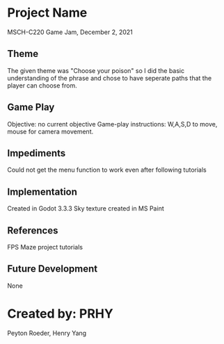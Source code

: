 # Project Name
MSCH-C220 Game Jam, December 2, 2021

## Theme
The given theme was "Choose your poison" so I did the basic understanding of the phrase and chose to have seperate paths that the player can choose from.

## Game Play
Objective: no current objective
Game-play instructions: W,A,S,D to move, mouse for camera movement.

## Impediments
Could not get the menu function to work even after following tutorials

## Implementation
Created in Godot 3.3.3
Sky texture created in MS Paint

## References
FPS Maze project tutorials
## Future Development
None
# Created by: PRHY
Peyton Roeder, Henry Yang
